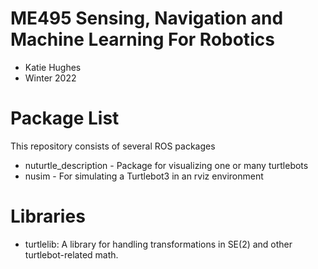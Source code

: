 # ME495 Sensing, Navigation and Machine Learning For Robotics
* Katie Hughes
* Winter 2022
# Package List
This repository consists of several ROS packages
- nuturtle_description - Package for visualizing one or many turtlebots
- nusim - For simulating a Turtlebot3 in an rviz environment

# Libraries
- turtlelib: A library for handling transformations in SE(2) and other turtlebot-related math.